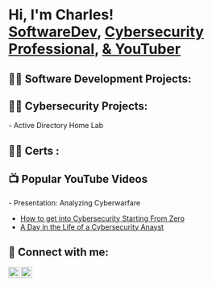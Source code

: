 <h1>Hi, I'm Charles! <br/><a href="https://github.com/charlesTrue">SoftwareDev</a>, <a href="https://| www.linkedin.com/in/charles-trouilliere/"> Cybersecurity Professional</a>, <a href="https://www.youtube.com/c/charlesTrue"> & YouTuber</a></h1>

<h2>👨‍💻 Software Development Projects:</h2>
<h2>👨‍💻 Cybersecurity Projects:</h2>
- Active Directory Home Lab
<h2>👨‍💻 Certs :</h2>
<h2>📺 Popular YouTube Videos</h2>
- Presentation: Analyzing Cyberwarfare

- [How to get into Cybersecurity Starting From Zero](https://www.youtube.com/watch?v=a83ASGn_V_s)
- [A Day in the Life of a Cybersecurity Anayst](https://www.youtube.com/watch?v=uHy3oM7NnoU)
<h2> 🤳 Connect with me:</h2>

[<img align="left" alt="JoshMadakor | YouTube" width="22px" src="https://cdn.jsdelivr.net/npm/simple-icons@v3/icons/youtube.svg" />][youtube]
[<img align="left" alt="JoshMadakor | LinkedIn" width="22px" src="https://cdn.jsdelivr.net/npm/simple-icons@v3/icons/linkedin.svg" />][linkedin]

[YouTube]: https://www.youtube.com/c/
[linkedin]: https://linkedin.com/in/

<!--
**charlesTrue/charlesTrue** is a ✨ _special_ ✨ repository because its `README.md` (this file) appears on your GitHub profile.

Here are some ideas to get you started:

- 🔭 I’m currently working on ...
- 🌱 I’m currently learning ...
- 👯 I’m looking to collaborate on ...
- 🤔 I’m looking for help with ...
- 💬 Ask me about ...
- 📫 How to reach me: ...
- 😄 Pronouns: ...
- ⚡ Fun fact: ...
-->
